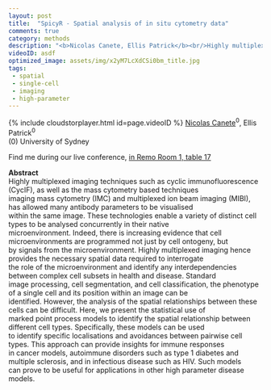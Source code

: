 ```yaml
---
layout: post
title:  "SpicyR - Spatial analysis of in situ cytometry data"
comments: true
category: methods
description: "<b>Nicolas Canete, Ellis Patrick</b><br/>Highly multiplexed imaging techniques such as cycl..."
videoID: asdf
optimized_image: assets/img/x2yM7LcXdCSi0bm_title.jpg
tags:
 - spatial
 - single-cell
 - imaging
 - high-parameter
---
```

{% include cloudstorplayer.html id=page.videoID %}
<u>Nicolas Canete</u><sup>0</sup>, Ellis Patrick<sup>0</sup><br/>
\(0\) University of Sydney

Find me during our live conference, [in Remo Room 1, table 17](https://remo.co)

<b>Abstract</b><br/>
Highly multiplexed imaging techniques such as cyclic immunofluorescence \(CycIF\), as well as the mass cytometry based techniques<br/>imaging mass cytometry \(IMC\) and multiplexed ion beam imaging \(MIBI\), has allowed many antibody parameters to be visualised<br/>within the same image. These technologies enable a variety of distinct cell types to be analysed concurrently in their native<br/>microenvironment. Indeed, there is increasing evidence that cell microenvironments are programmed not just by cell ontogeny, but<br/>by signals from the microenvironment. Highly multiplexed imaging hence provides the necessary spatial data required to interrogate<br/>the role of the microenvironment and identify any interdependencies between complex cell subsets in health and disease. Standard<br/>image processing, cell segmentation, and cell classification, the phenotype of a single cell and its position within an image can be<br/>identified. However, the analysis of the spatial relationships between these cells can be difficult. Here, we present the statistical use of<br/>marked point process models to identify the spatial relationship between different cell types. Specifically, these models can be used<br/>to identify specific localisations and avoidances between pairwise cell types. This approach can provide insights for immune responses<br/>in cancer models, autoimmune disorders such as type 1 diabetes and multiple sclerosis, and in infectious disease such as HIV. Such models<br/>can prove to be useful for applications in other high parameter disease models.
